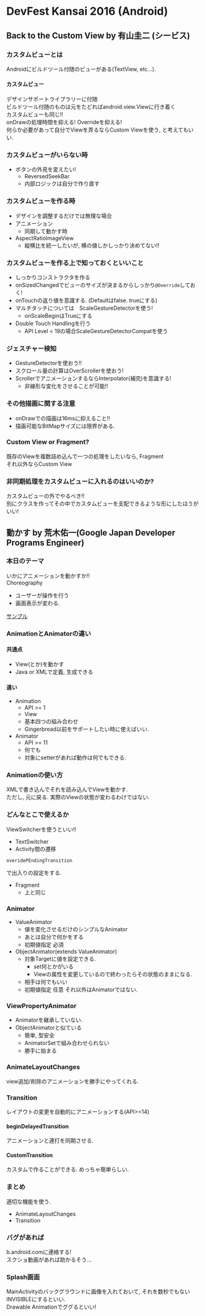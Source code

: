 # DevFest Kansai 2016 (Android)
## Back to the Custom View by 有山圭二 (シービス)

### カスタムビューとは
Androidにビルドツール付随のビューがある(TextView, etc...).</br>

####  カスタムビュー
デザインサポートライブラリーに付随</br>
ビルドツール付随のものは元をたどればandroid.view.Viewに行き着く</br>
カスタムビューも同じ!!</br>
onDrawの処理時間を抑える! Overrideを抑える!</br>
何らか必要があって自分でViewを弄るならCustom Viewを使う, と考えてもいい.

### カスタムビューがいらない時
* ボタンの外見を変えたい!
  * ReversedSeekBar
  * 内部ロジックは自分で作り直す　
  
### カスタムビューを作る時
* デザインを調整するだけでは無理な場合　
* アニメーション
  * 同期して動かす時　
* AspectRatioImageView
   * 縦横比を統一したいが, 横の値しかしっかり決めてない!!
   
### カスタムビューを作る上で知っておくといいこと
* しっかりコンストラクタを作る
* onSizedChangedでビューのサイズが決まるからしっかり```@Override```しておく!
* onTouchの返り値を意識する. (Defaultはfalse. trueにする)
* マルチタッチについては　ScaleGestureDetectorを使う!
  * onScaleBeginはTrueにする
* Double Touch Handlingを行う
  * API Level < 19の場合ScaleGestureDetectorCompatを使う　
  
### ジェスチャー検知
* GestureDetectorを使おう!! </br>
* スクロール量の計算はOverScrollerを使おう!</br>
* ScrollerでアニメーションするならInterpolator(補完)を意識する!
  * 非線形な変化をさせることが可能!!
  
### その他描画に関する注意　
* onDrawでの描画は16msに抑えること!!
* 描画可能なBitMapサイズには限界がある.

### Custom View or Fragment?
既存のViewを複数詰め込んで一つの処理をしたいなら, Fragment</br>
それ以外ならCustom View

### 非同期処理をカスタムビューに入れるのはいいのか?
カスタムビューの外でやるべき!! </br>
別にクラスを作ってその中でカスタムビューを支配できるような形にしたほうがいい!

## 動かす by 荒木佑一(Google Japan Developer Programs Engineer)

### 本日のテーマ
いかにアニメーションを動かすか!!</br>
Choreography
* ユーザーが操作を行う
* 画面表示が変わる.

[サンプル](https://goo.gl/zaR6H2)

### AnimationとAnimatorの違い

#### 共通点
* View(とか)を動かす
* Java or XMLで定義, 生成できる

#### 違い
* Animation
  * API >= 1
  * View
  * 基本四つの組み合わせ
  * Gingerbread以前をサポートしたい時に使えばいい.
* Animator
  * API >= 11
  * 何でも
  * 対象にsetterがあれば動作は何でもできる.
  
### Animationの使い方
XMLで書き込んでそれを読み込んでViewを動かす. </br>
ただし, 元に戻る. 実際のViewの状態が変わるわけではない.

### どんなとこで使えるか
ViewSwitcherを使うといい!!
* TextSwitcher
* Activity間の遷移
```
overidePEndingTransition
```
で出入りの設定をする.
* Fragment
  * 上と同じ
  
### Animator
* ValueAnimator
  * 値を変化させるだけのシンプルなAnimator
  * あとは自分で何かをする
  * 初期値指定 必須
* ObjectAnimator(extends ValueAnimator)
  * 対象Targetに値を設定できる.
    * set何とかがいる
    * Viewの属性を変更しているので終わったらその状態のままになる.
  * 相手は何でもいい
  * 初期値指定 任意
それ以外はAnimatorではない.

### ViewPropertyAnimator
* Animatorを継承していない.  
* ObjectAnimatorと似ている
  * 簡単, 型安全
  * AnimatorSetで組み合わせられない
  * 勝手に始まる
  
### AnimateLayoutChanges
view追加/削除のアニメーションを勝手にやってくれる. </br>

### Transition
レイアウトの変更を自動的にアニメーションする(API>=14)</br>

#### beginDelayedTransition
アニメーションと連打を同期させる.

#### CustomTransition
カスタムで作ることができる. めっちゃ簡単らしい.

### まとめ
適切な機能を使う.
* AnimateLayoutChanges
* Transition

### バグがあれば
b.android.comに連絡する!</br>
スクショ動画があれば助かるそう...

### Splash画面
MainActivityのバックグラウンドに画像を入れておいて, それを数秒でもないINVISIBLEにするといい.</br>
Drawable Animationでググるといい!
